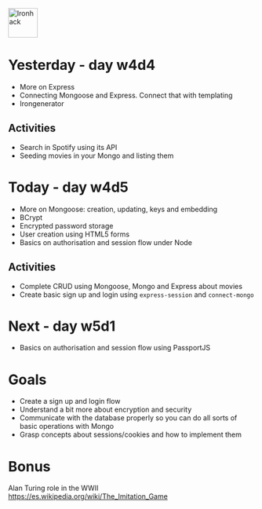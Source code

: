 <img src="https://raw.githubusercontent.com/webmad1019-1/w1d3-advanced-selectors-positioning-full-layout/master/img/ironhack.svg?sanitize=true" alt="Ironhack" width="60"/>

# Yesterday - day w4d4

- More on Express
- Connecting Mongoose and Express. Connect that with templating
- Irongenerator

## Activities

- Search in Spotify using its API
- Seeding movies in your Mongo and listing them

# Today - day w4d5

- More on Mongoose: creation, updating, keys and embedding
- BCrypt
- Encrypted password storage
- User creation using HTML5 forms
- Basics on authorisation and session flow under Node

## Activities

- Complete CRUD using Mongoose, Mongo and Express about movies
- Create basic sign up and login using `express-session` and `connect-mongo`

# Next - day w5d1

- Basics on authorisation and session flow using PassportJS

# Goals

- Create a sign up and login flow
- Understand a bit more about encryption and security
- Communicate with the database properly so you can do all sorts of basic operations with Mongo
- Grasp concepts about sessions/cookies and how to implement them

# Bonus

Alan Turing role in the WWII
https://es.wikipedia.org/wiki/The_Imitation_Game

